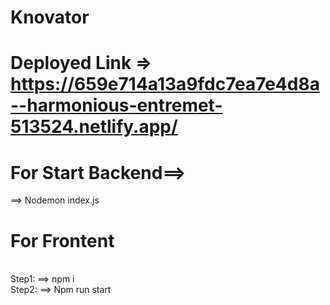 # Knovator

# Deployed Link => https://659e714a13a9fdc7ea7e4d8a--harmonious-entremet-513524.netlify.app/
# For Start Backend==>
==> Nodemon index.js

# For Frontent 
<br/>
Step1:
==> npm i 
<br/>
Step2:
==> Npm run start 
